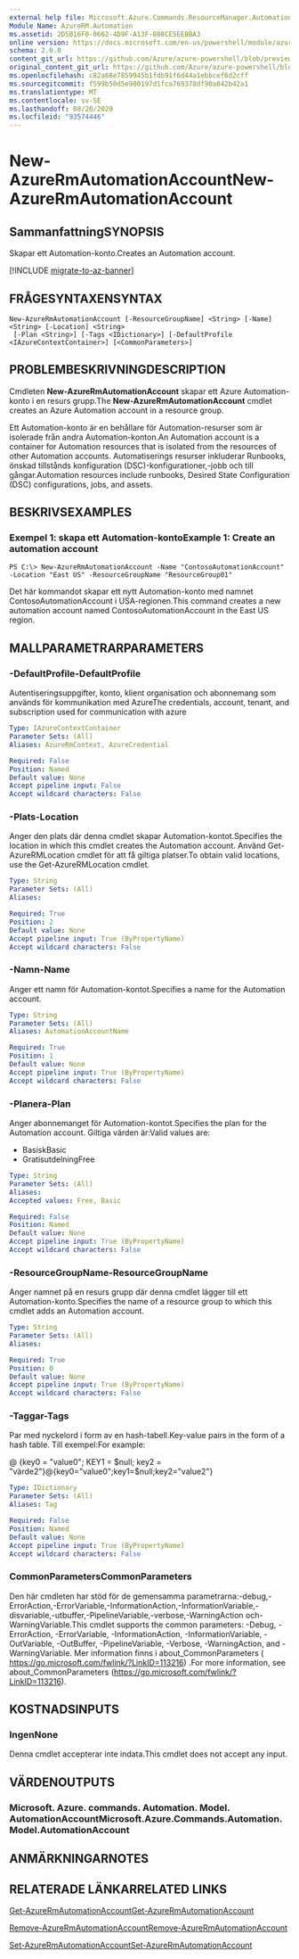 ```yaml
---
external help file: Microsoft.Azure.Commands.ResourceManager.Automation.dll-Help.xml
Module Name: AzureRM.Automation
ms.assetid: 2D5B16F0-0662-4D9F-A13F-808CE5EEBBA3
online version: https://docs.microsoft.com/en-us/powershell/module/azurerm.automation/new-azurermautomationaccount
schema: 2.0.0
content_git_url: https://github.com/Azure/azure-powershell/blob/preview/src/ResourceManager/Automation/Commands.Automation/help/New-AzureRmAutomationAccount.md
original_content_git_url: https://github.com/Azure/azure-powershell/blob/preview/src/ResourceManager/Automation/Commands.Automation/help/New-AzureRmAutomationAccount.md
ms.openlocfilehash: c82a68e7859945b1fdb91f6d44a1ebbcef6d2cff
ms.sourcegitcommit: f599b50d5e980197d1fca769378df90a842b42a1
ms.translationtype: MT
ms.contentlocale: sv-SE
ms.lasthandoff: 08/20/2020
ms.locfileid: "93574446"
---
```

# <span data-ttu-id="e4ef3-101">New-AzureRmAutomationAccount</span><span class="sxs-lookup"><span data-stu-id="e4ef3-101">New-AzureRmAutomationAccount</span></span>

## <span data-ttu-id="e4ef3-102">Sammanfattning</span><span class="sxs-lookup"><span data-stu-id="e4ef3-102">SYNOPSIS</span></span>
<span data-ttu-id="e4ef3-103">Skapar ett Automation-konto.</span><span class="sxs-lookup"><span data-stu-id="e4ef3-103">Creates an Automation account.</span></span>

[!INCLUDE [migrate-to-az-banner](../../includes/migrate-to-az-banner.md)]

## <span data-ttu-id="e4ef3-104">FRÅGESYNTAXEN</span><span class="sxs-lookup"><span data-stu-id="e4ef3-104">SYNTAX</span></span>

```
New-AzureRmAutomationAccount [-ResourceGroupName] <String> [-Name] <String> [-Location] <String>
 [-Plan <String>] [-Tags <IDictionary>] [-DefaultProfile <IAzureContextContainer>] [<CommonParameters>]
```

## <span data-ttu-id="e4ef3-105">PROBLEMBESKRIVNING</span><span class="sxs-lookup"><span data-stu-id="e4ef3-105">DESCRIPTION</span></span>
<span data-ttu-id="e4ef3-106">Cmdleten **New-AzureRmAutomationAccount** skapar ett Azure Automation-konto i en resurs grupp.</span><span class="sxs-lookup"><span data-stu-id="e4ef3-106">The **New-AzureRmAutomationAccount** cmdlet creates an Azure Automation account in a resource group.</span></span>

<span data-ttu-id="e4ef3-107">Ett Automation-konto är en behållare för Automation-resurser som är isolerade från andra Automation-konton.</span><span class="sxs-lookup"><span data-stu-id="e4ef3-107">An Automation account is a container for Automation resources that is isolated from the resources of other Automation accounts.</span></span> <span data-ttu-id="e4ef3-108">Automatiserings resurser inkluderar Runbooks, önskad tillstånds konfiguration (DSC)-konfigurationer,-jobb och till gångar.</span><span class="sxs-lookup"><span data-stu-id="e4ef3-108">Automation resources include runbooks, Desired State Configuration (DSC) configurations, jobs, and assets.</span></span>

## <span data-ttu-id="e4ef3-109">BESKRIVS</span><span class="sxs-lookup"><span data-stu-id="e4ef3-109">EXAMPLES</span></span>

### <span data-ttu-id="e4ef3-110">Exempel 1: skapa ett Automation-konto</span><span class="sxs-lookup"><span data-stu-id="e4ef3-110">Example 1: Create an automation account</span></span>
```
PS C:\> New-AzureRmAutomationAccount -Name "ContosoAutomationAccount" -Location "East US" -ResourceGroupName "ResourceGroup01"
```

<span data-ttu-id="e4ef3-111">Det här kommandot skapar ett nytt Automation-konto med namnet ContosoAutomationAccount i USA-regionen.</span><span class="sxs-lookup"><span data-stu-id="e4ef3-111">This command creates a new automation account named ContosoAutomationAccount in the East US region.</span></span>

## <span data-ttu-id="e4ef3-112">MALLPARAMETRAR</span><span class="sxs-lookup"><span data-stu-id="e4ef3-112">PARAMETERS</span></span>

### <span data-ttu-id="e4ef3-113">-DefaultProfile</span><span class="sxs-lookup"><span data-stu-id="e4ef3-113">-DefaultProfile</span></span>
<span data-ttu-id="e4ef3-114">Autentiseringsuppgifter, konto, klient organisation och abonnemang som används för kommunikation med Azure</span><span class="sxs-lookup"><span data-stu-id="e4ef3-114">The credentials, account, tenant, and subscription used for communication with azure</span></span>

```yaml
Type: IAzureContextContainer
Parameter Sets: (All)
Aliases: AzureRmContext, AzureCredential

Required: False
Position: Named
Default value: None
Accept pipeline input: False
Accept wildcard characters: False
```

### <span data-ttu-id="e4ef3-115">-Plats</span><span class="sxs-lookup"><span data-stu-id="e4ef3-115">-Location</span></span>
<span data-ttu-id="e4ef3-116">Anger den plats där denna cmdlet skapar Automation-kontot.</span><span class="sxs-lookup"><span data-stu-id="e4ef3-116">Specifies the location in which this cmdlet creates the Automation account.</span></span>
<span data-ttu-id="e4ef3-117">Använd Get-AzureRMLocation cmdlet för att få giltiga platser.</span><span class="sxs-lookup"><span data-stu-id="e4ef3-117">To obtain valid locations, use the Get-AzureRMLocation cmdlet.</span></span>

```yaml
Type: String
Parameter Sets: (All)
Aliases: 

Required: True
Position: 2
Default value: None
Accept pipeline input: True (ByPropertyName)
Accept wildcard characters: False
```

### <span data-ttu-id="e4ef3-118">-Namn</span><span class="sxs-lookup"><span data-stu-id="e4ef3-118">-Name</span></span>
<span data-ttu-id="e4ef3-119">Anger ett namn för Automation-kontot.</span><span class="sxs-lookup"><span data-stu-id="e4ef3-119">Specifies a name for the Automation account.</span></span>

```yaml
Type: String
Parameter Sets: (All)
Aliases: AutomationAccountName

Required: True
Position: 1
Default value: None
Accept pipeline input: True (ByPropertyName)
Accept wildcard characters: False
```

### <span data-ttu-id="e4ef3-120">-Planera</span><span class="sxs-lookup"><span data-stu-id="e4ef3-120">-Plan</span></span>
<span data-ttu-id="e4ef3-121">Anger abonnemanget för Automation-kontot.</span><span class="sxs-lookup"><span data-stu-id="e4ef3-121">Specifies the plan for the Automation account.</span></span>
<span data-ttu-id="e4ef3-122">Giltiga värden är:</span><span class="sxs-lookup"><span data-stu-id="e4ef3-122">Valid values are:</span></span>

- <span data-ttu-id="e4ef3-123">Basisk</span><span class="sxs-lookup"><span data-stu-id="e4ef3-123">Basic</span></span>
- <span data-ttu-id="e4ef3-124">Gratisutdelning</span><span class="sxs-lookup"><span data-stu-id="e4ef3-124">Free</span></span>

```yaml
Type: String
Parameter Sets: (All)
Aliases: 
Accepted values: Free, Basic

Required: False
Position: Named
Default value: None
Accept pipeline input: True (ByPropertyName)
Accept wildcard characters: False
```

### <span data-ttu-id="e4ef3-125">-ResourceGroupName</span><span class="sxs-lookup"><span data-stu-id="e4ef3-125">-ResourceGroupName</span></span>
<span data-ttu-id="e4ef3-126">Anger namnet på en resurs grupp där denna cmdlet lägger till ett Automation-konto.</span><span class="sxs-lookup"><span data-stu-id="e4ef3-126">Specifies the name of a resource group to which this cmdlet adds an Automation account.</span></span>

```yaml
Type: String
Parameter Sets: (All)
Aliases: 

Required: True
Position: 0
Default value: None
Accept pipeline input: True (ByPropertyName)
Accept wildcard characters: False
```

### <span data-ttu-id="e4ef3-127">-Taggar</span><span class="sxs-lookup"><span data-stu-id="e4ef3-127">-Tags</span></span>
<span data-ttu-id="e4ef3-128">Par med nyckelord i form av en hash-tabell.</span><span class="sxs-lookup"><span data-stu-id="e4ef3-128">Key-value pairs in the form of a hash table.</span></span> <span data-ttu-id="e4ef3-129">Till exempel:</span><span class="sxs-lookup"><span data-stu-id="e4ef3-129">For example:</span></span>

<span data-ttu-id="e4ef3-130">@ {key0 = "value0"; KEY1 = $null; key2 = "värde2"}</span><span class="sxs-lookup"><span data-stu-id="e4ef3-130">@{key0="value0";key1=$null;key2="value2"}</span></span>

```yaml
Type: IDictionary
Parameter Sets: (All)
Aliases: Tag

Required: False
Position: Named
Default value: None
Accept pipeline input: True (ByPropertyName)
Accept wildcard characters: False
```

### <span data-ttu-id="e4ef3-131">CommonParameters</span><span class="sxs-lookup"><span data-stu-id="e4ef3-131">CommonParameters</span></span>
<span data-ttu-id="e4ef3-132">Den här cmdleten har stöd för de gemensamma parametrarna:-debug,-ErrorAction,-ErrorVariable,-InformationAction,-InformationVariable,-disvariable,-utbuffer,-PipelineVariable,-verbose,-WarningAction och-WarningVariable.</span><span class="sxs-lookup"><span data-stu-id="e4ef3-132">This cmdlet supports the common parameters: -Debug, -ErrorAction, -ErrorVariable, -InformationAction, -InformationVariable, -OutVariable, -OutBuffer, -PipelineVariable, -Verbose, -WarningAction, and -WarningVariable.</span></span> <span data-ttu-id="e4ef3-133">Mer information finns i about_CommonParameters ( https://go.microsoft.com/fwlink/?LinkID=113216) .</span><span class="sxs-lookup"><span data-stu-id="e4ef3-133">For more information, see about_CommonParameters (https://go.microsoft.com/fwlink/?LinkID=113216).</span></span>

## <span data-ttu-id="e4ef3-134">KOSTNADS</span><span class="sxs-lookup"><span data-stu-id="e4ef3-134">INPUTS</span></span>

### <span data-ttu-id="e4ef3-135">Ingen</span><span class="sxs-lookup"><span data-stu-id="e4ef3-135">None</span></span>
<span data-ttu-id="e4ef3-136">Denna cmdlet accepterar inte indata.</span><span class="sxs-lookup"><span data-stu-id="e4ef3-136">This cmdlet does not accept any input.</span></span>

## <span data-ttu-id="e4ef3-137">VÄRDEN</span><span class="sxs-lookup"><span data-stu-id="e4ef3-137">OUTPUTS</span></span>

### <span data-ttu-id="e4ef3-138">Microsoft. Azure. commands. Automation. Model. AutomationAccount</span><span class="sxs-lookup"><span data-stu-id="e4ef3-138">Microsoft.Azure.Commands.Automation.Model.AutomationAccount</span></span>

## <span data-ttu-id="e4ef3-139">ANMÄRKNINGAR</span><span class="sxs-lookup"><span data-stu-id="e4ef3-139">NOTES</span></span>

## <span data-ttu-id="e4ef3-140">RELATERADE LÄNKAR</span><span class="sxs-lookup"><span data-stu-id="e4ef3-140">RELATED LINKS</span></span>

[<span data-ttu-id="e4ef3-141">Get-AzureRmAutomationAccount</span><span class="sxs-lookup"><span data-stu-id="e4ef3-141">Get-AzureRmAutomationAccount</span></span>](./Get-AzureRmAutomationAccount.md)

[<span data-ttu-id="e4ef3-142">Remove-AzureRmAutomationAccount</span><span class="sxs-lookup"><span data-stu-id="e4ef3-142">Remove-AzureRmAutomationAccount</span></span>](./Remove-AzureRmAutomationAccount.md)

[<span data-ttu-id="e4ef3-143">Set-AzureRmAutomationAccount</span><span class="sxs-lookup"><span data-stu-id="e4ef3-143">Set-AzureRmAutomationAccount</span></span>](./Set-AzureRmAutomationAccount.md)
